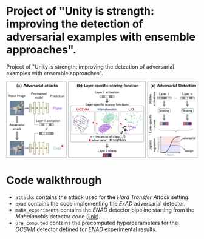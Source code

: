 # Project of "Unity is strength: improving the detection of adversarial examples with ensemble approaches".

Project of "Unity is strength: improving the detection of adversarial examples with ensemble approaches".

![alt text](framework.jpg)

# Code walkthrough

- `attacks` contains the attack used for the *Hard Transfer Attack* setting.
- `exad` contains the code implementing the *ExAD* adversarial detector.
- `maha_experiments` contains the *ENAD* detector pipeline starting from the *Mahalanobis* detector code ([link](https://github.com/pokaxpoka/deep_Mahalanobis_detector)).
- `pre_computed` contains the precomputed hyperparameters for the *OCSVM* detector defined for *ENAD* experimental results.
